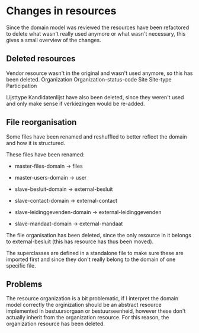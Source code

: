 # Changes in resources

Since the domain model was reviewed the resources have been refactored to delete what wasn't really used anymore or what wasn't necessary, this gives a small overview of the changes.

## Deleted resources

Vendor resource wasn't in the original and wasn't used anymore, so this has been deleted.
Organization
Organization-status-code
Site
Site-type
Participation

Lijsttype
Kandidatenlijst
have also been deleted, since they weren't used and only make sense if verkiezingen would be re-added.

## File reorganisation

Some files have been renamed and reshuffled to better reflect the domain and how it is structured.

These files have been renamed:

- master-files-domain -> files
- master-users-domain -> user

- slave-besluit-domain -> external-besluit
- slave-contact-domain -> external-contact
- slave-leidinggevenden-domain -> external-leidinggevenden
- slave-mandaat-domain -> external-mandaat

The file organisation has been deleted, since the only resource in it belongs to external-besluit (this has resource has thus been moved).

The superclasses are defined in a standalone file to make sure these are imported first and since they don't really belong to the domain of one specific file.

## Problems

The resource organization is a bit problematic, if I interpret the domain model correctly the orginization should be an abstract resource implemented in bestuursorgaan or bestuurseenheid, however these don't actually inherit from the organization resource. For this reason, the organization resource has been deleted.

